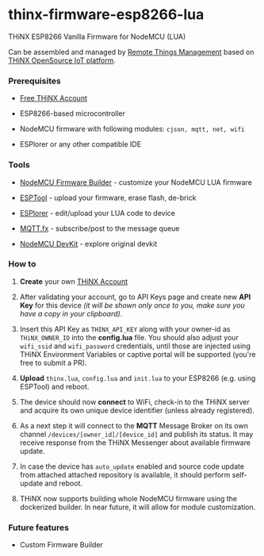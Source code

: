 # thinx-firmware-esp8266-lua

THiNX ESP8266 Vanilla Firmware for NodeMCU (LUA)

Can be assembled and managed by [Remote Things Management](https://rtm.thinx.cloud) based on [THiNX OpenSource IoT platform](https://thinx.cloud).

### Prerequisites

* [Free THiNX Account](https://rtm.thinx.cloud)

* ESP8266-based microcontroller
* NodeMCU firmware with following modules: `cjson, mqtt, net, wifi`
* ESPlorer or any other compatible IDE

### Tools

* [NodeMCU Firmware Builder](https://nodemcu-build.com) - customize your NodeMCU LUA firmware

* [ESPTool](https://github.com/espressif/esptool) - upload your firmware, erase flash, de-brick

* [ESPlorer](https://github.com/4refr0nt/ESPlorer) - edit/upload your LUA code to device

* [MQTT.fx](http://www.mqttfx.org) - subscribe/post to the message queue

* [NodeMCU DevKit](http://nodemcu.com/index_en.html) - explore original devkit


### How to

1. **Create** your own [THiNX Account](https://rtm.thinx.cloud)

2. After validating your account, go to API Keys page and create new **API Key** for this device _(it will be shown only once to you, make sure you have a copy in your clipboard)_.

3. Insert this API Key as `THINX_API_KEY` along with your owner-id as `THiNX_OWNER_ID` into the **config.lua** file. You should also adjust your `wifi_ssid` and `wifi_password` credentials, until those are injected using THiNX Environment Variables or captive portal will be supported (you're free to submit a PR).

4. **Upload** `thinx.lua`, `config.lua` and `init.lua` to your ESP8266 (e.g. using ESPTool) and reboot.

5. The device should now **connect** to WiFi, check-in to the THiNX server and acquire its own unique device identifier (unless already registered).

6. As a next step it will connect to the **MQTT** Message Broker on its own channel `/devices/[owner_id]/[device_id]` and publish its status. It may receive response from the THiNX Messenger about available firmware update.

7. In case the device has `auto_update` enabled and source code update from attached attached repository is available, it should perform self-update and reboot.

8. THiNX now supports building whole NodeMCU firmware using the dockerized builder. In near future, it will allow for module customization.

### Future features

* Custom Firmware Builder
